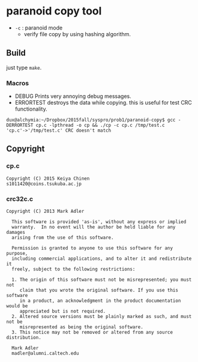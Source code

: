 paranoid copy tool
==================
* `-c` : paranoid mode
  * verify file copy by using hashing algorithm.

## Build
just type `make`.
### Macros
* DEBUG
Prints very annoying debug messages.
* ERRORTEST
destroys the data while copying. this is useful for test CRC functionality.
```
dux@alchymia:~/Dropbox/2015fall/syspro/prob1/paranoid-copy$ gcc -DERRORTEST cp.c -lpthread -o cp && ./cp -c cp.c /tmp/test.c
'cp.c'->'/tmp/test.c' CRC doesn't match
```

## Copyright
### cp.c
```
Copyright (C) 2015 Keiya Chinen
s1011420@coins.tsukuba.ac.jp
```
### crc32c.c 
```
Copyright (C) 2013 Mark Adler

  This software is provided 'as-is', without any express or implied
  warranty.  In no event will the author be held liable for any damages
  arising from the use of this software.

  Permission is granted to anyone to use this software for any purpose,
  including commercial applications, and to alter it and redistribute it
  freely, subject to the following restrictions:

  1. The origin of this software must not be misrepresented; you must not
     claim that you wrote the original software. If you use this software
     in a product, an acknowledgment in the product documentation would be
     appreciated but is not required.
  2. Altered source versions must be plainly marked as such, and must not be
     misrepresented as being the original software.
  3. This notice may not be removed or altered from any source distribution.

  Mark Adler
  madler@alumni.caltech.edu
```
